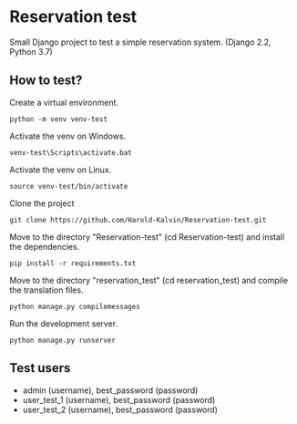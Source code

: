 # Reservation test
Small Django project to test a simple reservation system. (Django 2.2, Python 3.7)

## How to test?
Create a virtual environment.
```
python -m venv venv-test
```
Activate the venv on Windows.
```
venv-test\Scripts\activate.bat
```
Activate the venv on Linux.
```
source venv-test/bin/activate
```
Clone the project
```
git clone https://github.com/Harold-Kalvin/Reservation-test.git
```
Move to the directory "Reservation-test" (cd Reservation-test) and install the dependencies.
```
pip install -r requirements.txt
```
Move to the directory "reservation_test" (cd reservation_test) and compile the translation files.
```
python manage.py compilemessages
```
Run the development server.
```
python manage.py runserver
```

## Test users
- admin (username), best_password (password)
- user_test_1 (username), best_password (password)
- user_test_2 (username), best_password (password)